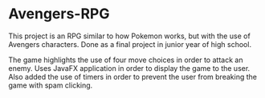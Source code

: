 # Avengers-RPG
This project is an RPG similar to how Pokemon works, but with the use of Avengers characters. 
Done as a final project in junior year of high school.

The game highlights the use of four move choices in order to attack an enemy.
Uses JavaFX application in order to display the game to the user.
Also added the use of timers in order to prevent the user from breaking the game with spam clicking.
